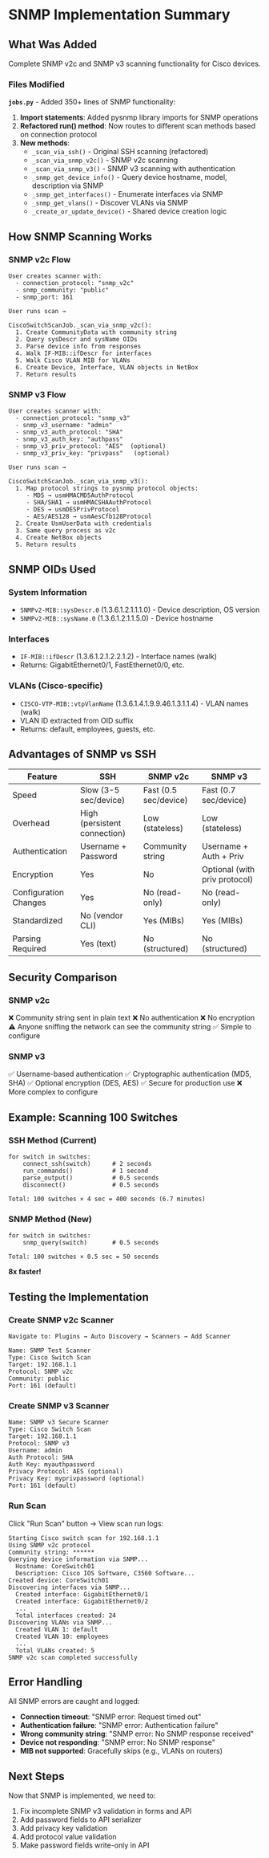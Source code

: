 # SNMP Implementation Summary

## What Was Added

Complete SNMP v2c and SNMP v3 scanning functionality for Cisco devices.

### Files Modified

**`jobs.py`** - Added 350+ lines of SNMP functionality:

1. **Import statements**: Added pysnmp library imports for SNMP operations
2. **Refactored run() method**: Now routes to different scan methods based on connection protocol
3. **New methods**:
   - `_scan_via_ssh()` - Original SSH scanning (refactored)
   - `_scan_via_snmp_v2c()` - SNMP v2c scanning
   - `_scan_via_snmp_v3()` - SNMP v3 scanning with authentication
   - `_snmp_get_device_info()` - Query device hostname, model, description via SNMP
   - `_snmp_get_interfaces()` - Enumerate interfaces via SNMP
   - `_snmp_get_vlans()` - Discover VLANs via SNMP
   - `_create_or_update_device()` - Shared device creation logic

## How SNMP Scanning Works

### SNMP v2c Flow

```
User creates scanner with:
  - connection_protocol: "snmp_v2c"
  - snmp_community: "public"
  - snmp_port: 161

User runs scan →

CiscoSwitchScanJob._scan_via_snmp_v2c():
  1. Create CommunityData with community string
  2. Query sysDescr and sysName OIDs
  3. Parse device info from responses
  4. Walk IF-MIB::ifDescr for interfaces
  5. Walk Cisco VLAN MIB for VLANs
  6. Create Device, Interface, VLAN objects in NetBox
  7. Return results
```

### SNMP v3 Flow

```
User creates scanner with:
  - connection_protocol: "snmp_v3"
  - snmp_v3_username: "admin"
  - snmp_v3_auth_protocol: "SHA"
  - snmp_v3_auth_key: "authpass"
  - snmp_v3_priv_protocol: "AES"  (optional)
  - snmp_v3_priv_key: "privpass"   (optional)

User runs scan →

CiscoSwitchScanJob._scan_via_snmp_v3():
  1. Map protocol strings to pysnmp protocol objects:
     - MD5 → usmHMACMD5AuthProtocol
     - SHA/SHA1 → usmHMACSHAAuthProtocol
     - DES → usmDESPrivProtocol
     - AES/AES128 → usmAesCfb128Protocol
  2. Create UsmUserData with credentials
  3. Same query process as v2c
  4. Create NetBox objects
  5. Return results
```

## SNMP OIDs Used

### System Information
- `SNMPv2-MIB::sysDescr.0` (1.3.6.1.2.1.1.1.0) - Device description, OS version
- `SNMPv2-MIB::sysName.0` (1.3.6.1.2.1.1.5.0) - Device hostname

### Interfaces
- `IF-MIB::ifDescr` (1.3.6.1.2.1.2.2.1.2) - Interface names (walk)
- Returns: GigabitEthernet0/1, FastEthernet0/0, etc.

### VLANs (Cisco-specific)
- `CISCO-VTP-MIB::vtpVlanName` (1.3.6.1.4.1.9.9.46.1.3.1.1.4) - VLAN names (walk)
- VLAN ID extracted from OID suffix
- Returns: default, employees, guests, etc.

## Advantages of SNMP vs SSH

| Feature | SSH | SNMP v2c | SNMP v3 |
|---------|-----|----------|---------|
| Speed | Slow (3-5 sec/device) | Fast (0.5 sec/device) | Fast (0.7 sec/device) |
| Overhead | High (persistent connection) | Low (stateless) | Low (stateless) |
| Authentication | Username + Password | Community string | Username + Auth + Priv |
| Encryption | Yes | No | Optional (with priv protocol) |
| Configuration Changes | Yes | No (read-only) | No (read-only) |
| Standardized | No (vendor CLI) | Yes (MIBs) | Yes (MIBs) |
| Parsing Required | Yes (text) | No (structured) | No (structured) |

## Security Comparison

### SNMP v2c
❌ Community string sent in plain text
❌ No authentication
❌ No encryption
⚠️ Anyone sniffing the network can see the community string
✅ Simple to configure

### SNMP v3
✅ Username-based authentication
✅ Cryptographic authentication (MD5, SHA)
✅ Optional encryption (DES, AES)
✅ Secure for production use
❌ More complex to configure

## Example: Scanning 100 Switches

### SSH Method (Current)
```
for switch in switches:
    connect_ssh(switch)      # 2 seconds
    run_commands()           # 1 second
    parse_output()           # 0.5 seconds
    disconnect()             # 0.5 seconds

Total: 100 switches × 4 sec = 400 seconds (6.7 minutes)
```

### SNMP Method (New)
```
for switch in switches:
    snmp_query(switch)       # 0.5 seconds

Total: 100 switches × 0.5 sec = 50 seconds
```

**8x faster!**

## Testing the Implementation

### Create SNMP v2c Scanner

```
Navigate to: Plugins → Auto Discovery → Scanners → Add Scanner

Name: SNMP Test Scanner
Type: Cisco Switch Scan
Target: 192.168.1.1
Protocol: SNMP v2c
Community: public
Port: 161 (default)
```

### Create SNMP v3 Scanner

```
Name: SNMP v3 Secure Scanner
Type: Cisco Switch Scan
Target: 192.168.1.1
Protocol: SNMP v3
Username: admin
Auth Protocol: SHA
Auth Key: myauthpassword
Privacy Protocol: AES (optional)
Privacy Key: myprivpassword (optional)
Port: 161 (default)
```

### Run Scan

Click "Run Scan" button → View scan run logs:

```
Starting Cisco switch scan for 192.168.1.1
Using SNMP v2c protocol
Community string: ******
Querying device information via SNMP...
  Hostname: CoreSwitch01
  Description: Cisco IOS Software, C3560 Software...
Created device: CoreSwitch01
Discovering interfaces via SNMP...
  Created interface: GigabitEthernet0/1
  Created interface: GigabitEthernet0/2
  ...
  Total interfaces created: 24
Discovering VLANs via SNMP...
  Created VLAN 1: default
  Created VLAN 10: employees
  ...
  Total VLANs created: 5
SNMP v2c scan completed successfully
```

## Error Handling

All SNMP errors are caught and logged:

- **Connection timeout**: "SNMP error: Request timed out"
- **Authentication failure**: "SNMP error: Authentication failure"
- **Wrong community string**: "SNMP error: No SNMP response received"
- **Device not responding**: "SNMP error: No SNMP response"
- **MIB not supported**: Gracefully skips (e.g., VLANs on routers)

## Next Steps

Now that SNMP is implemented, we need to:
1. Fix incomplete SNMP v3 validation in forms and API
2. Add password fields to API serializer
3. Add privacy key validation
4. Add protocol value validation
5. Make password fields write-only in API
